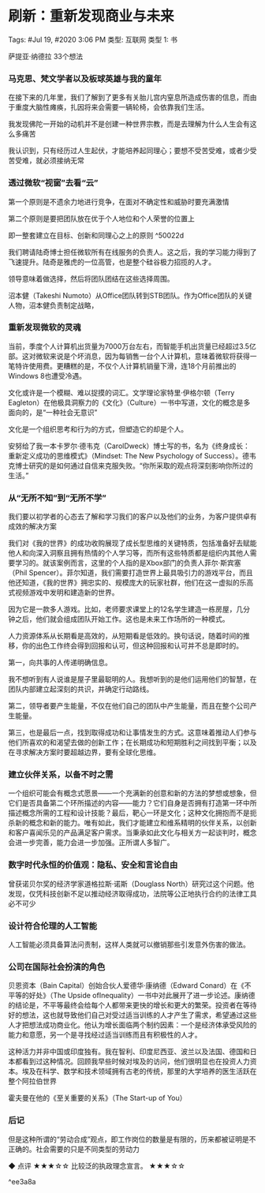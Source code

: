# 刷新：重新发现商业与未来

Tags: #Jul 19, #2020 3:06 PM
类型: 互联网
类型 1: 书

萨提亚·纳德拉
33个想法
### 马克思、梵文学者以及板球英雄与我的童年
 在接下来的几年里，我们了解到了更多有关胎儿宫内窒息所造成伤害的信息，而由于重度大脑性瘫痪，扎因将来会需要一辆轮椅，会依靠我们生活。
 
我发现佛陀一开始的动机并不是创建一种世界宗教，而是去理解为什么人生会有这么多痛苦

我认识到，只有经历过人生起伏，才能培养起同理心；要想不受苦受难，或者少受苦受难，就必须接纳无常
### 透过微软“视窗”去看“云”

第一个原则是不遗余力地进行竞争，在面对不确定性和威胁时要充满激情

第二个原则是要把团队放在优于个人地位和个人荣誉的位置上

即一整套建立在目标、创新和同理心之上的原则 ^50022d

我们聘请陆奇博士担任微软所有在线服务的负责人。这之后，我的学习能力得到了飞速提升。陆奇是雅虎的一位高管，也是整个硅谷极力招揽的人才。

领导意味着做选择，然后将团队团结在这些选择周围。

沼本健（Takeshi Numoto）从Office团队转到STB团队。作为Office团队的关键人物，沼本健负责制定战略，
### 重新发现微软的灵魂

当前，季度个人计算机出货量为7000万台左右，而智能手机出货量已经超过3.5亿部。这对微软来说是个坏消息，因为每销售一台个人计算机，意味着微软将获得一笔特许使用费。更糟糕的是，不仅个人计算机销量下滑，连18个月前推出的Windows 8也遭受冷遇。

文化或许是一个模糊、难以捉摸的词汇。文学理论家特里·伊格尔顿（Terry Eagleton）在他极具洞察力的《文化》（Culture）一书中写道，文化的概念是多面向的，是“一种社会无意识”

文化是一个组织思考和行为的方式，但塑造它的却是个人。

安努给了我一本卡罗尔·德韦克（CarolDweck）博士写的书，名为《终身成长：重新定义成功的思维模式》（Mindset: The New Psychology of Success）。德韦克博士研究的是如何通过自信来克服失败。“你所采取的观点将深刻影响你所过的生活。”
### 从“无所不知”到“无所不学”
我们要以初学者的心态去了解和学习我们的客户以及他们的业务，为客户提供卓有成效的解决方案

我们对《我的世界》的成功收购展现了成长型思维的关键特质，包括准备好去赋能他人和向深入洞察且拥有热情的个人学习等，而所有这些特质都是组织内其他人需要学习的。就该案例而言，这里的个人指的是Xbox部门的负责人菲尔·斯宾塞（Phil Spencer）。菲尔知道，我们需要打造世界上最具吸引力的游戏平台，而且他还知道，《我的世界》拥忠实的、规模庞大的玩家社群，他们在这一虚拟的乐高式视频游戏中发明和建造新的世界。

因为它是一款多人游戏。比如，老师要求课堂上的12名学生建造一栋房屋，几分钟之后，他们就会组成团队开始工作。这也是未来工作场所的一种模式。

人力资源体系从长期看是高效的，从短期看是低效的。换句话说，随着时间的推移，你的出色工作终会得到回报和认可，但这种回报和认可并不总是即时的。

第一，向共事的人传递明确信息。

我不想听到有人说谁是屋子里最聪明的人。我想听到的是他们运用他们的智慧，在团队内部建立起深刻的共识，并确定行动路线。

第二，领导者要产生能量，不仅在他们自己的团队中产生能量，而且在整个公司产生能量。

第三，也是最后一点，找到取得成功和让事情发生的方式。这意味着推动人们参与他们所喜欢的和渴望去做的创新工作；在长期成功和短期胜利之间找到平衡；以及在寻求解决方案时要超越边界，要有全球化思维。

### 建立伙伴关系，以备不时之需

一个组织可能会有概念式愿景——一个充满新的创意和新的方法的梦想或想象，但它们是否具备第二个环所描述的内容——能力？它们自身是否拥有打造第一环中所描述概念所需的工程和设计技能？最后，靶心一环是文化；这种文化拥抱而不是扼杀新的概念和新的能力。唯有如此，我们才能建立和维系精明的伙伴关系，以创新和客户喜闻乐见的产品满足客户需求。当秉承如此文化与相关方一起谈判时，概念会进一步完善，能力会进一步加强。正所谓人多智广。

### 数字时代永恒的价值观：隐私、安全和言论自由
曾获诺贝尔奖的经济学家道格拉斯·诺斯（Douglass North）研究过这个问题。他发现，仅凭科技创新不足以推动经济取得成功，法院等公正地执行合约的法律工具必不可少

### 设计符合伦理的人工智能
人工智能必须具备算法问责制，这样人类就可以撤销那些引发意外伤害的做法。

### 公司在国际社会扮演的角色

贝恩资本（Bain Capital）创始合伙人爱德华·康纳德（Edward Conard）在《不平等的好处》（The Upside ofInequality）一书中对此展开了进一步论述。康纳德的结论是，不平等最终会给每个人都带来更快的增长和更大的繁荣。投资者在等待好的想法，这也就导致他们自己对受过适当训练的人才产生了需求，希望通过这些人才把想法成功商业化。他认为增长面临两个制约因素：一个是经济体承受风险的能力和意愿，另一个是寻找经过适当训练而且有积极性的人才。

这种活力并非中国或印度独有。我在智利、印度尼西亚、波兰以及法国、德国和日本都看到过这种情况。回顾我早些时候对埃及的访问，他们很明显也在投资人力资本。埃及在科学、数学和技术领域拥有古老的传统，那里的大学培养的医生活跃在整个阿拉伯世界

霍夫曼在他的《至关重要的关系》（The Start-up of You）
### 后记
但是这种所谓的“劳动合成”观点，即工作岗位的数量是有限的，历来都被证明是不正确的。社会需要的只是不同类型的劳动力

◆ 点评
★★★☆☆
比较泛的执政理念宣言。
★★★☆☆

^ee3a8a

